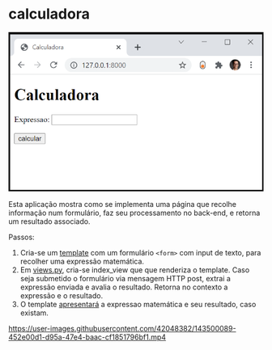 # calculadora

![](calculadoraView.png)

Esta aplicação mostra como se implementa uma página que recolhe informação num formulário, faz seu processamento no back-end, e retorna um resultado associado.

Passos: 
1. Cria-se um [template](https://github.com/CR-21-22/calculadora/blob/main/calculadora/templates/calculadora/index.html) com um formulário `<form>` com input de texto, para recolher uma expressão matemática. 
2. Em [views.py](https://github.com/CR-21-22/calculadora/blob/main/calculadora/views.py), cria-se index_view que que renderiza o template. Caso seja submetido o formulário via mensagem HTTP post, extrai a expressão enviada e avalia o resultado. Retorna no contexto a expressão e o resultado.
3. O template [apresentará](https://github.com/CR-21-22/calculadora/blob/main/calculadora/templates/calculadora/index.html#L17) a expressao matemática e seu resultado, caso existam.

https://user-images.githubusercontent.com/42048382/143500089-452e00d1-d95a-47e4-baac-cf1851796bf1.mp4

